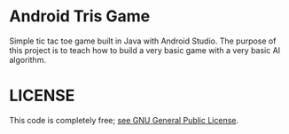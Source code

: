 # Android Tris Game
Simple tic tac toe game built in Java with Android Studio. The purpose of this project is to teach how to build a very basic game with a very basic AI algorithm.



# LICENSE
This code is completely free; <a href="LICENSE" >see GNU General Public License</a>.
